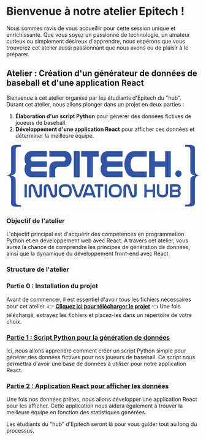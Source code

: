 
# Bienvenue à notre atelier Epitech !

Nous sommes ravis de vous accueillir pour cette session unique et enrichissante. Que vous soyez un passionné de technologie, un amateur curieux ou simplement désireux d'apprendre, nous espérons que vous trouverez cet atelier aussi passionnant que nous avons eu de plaisir à le préparer.

## Atelier : Création d'un générateur de données de baseball et d'une application React

Bienvenue à cet atelier organisé par les étudiants d'Epitech du "hub". Durant cet atelier, nous allons plonger dans un projet en deux parties : 

1. **Élaboration d'un script Python** pour générer des données fictives de joueurs de baseball.
2. **Développement d'une application React** pour afficher ces données et déterminer la meilleure équipe.

![Logo Epitech](assets/logo.jpg)

### Objectif de l'atelier

L'objectif principal est d'acquérir des compétences en programmation Python et en développement web avec React. A travers cet atelier, vous aurez la chance de comprendre les principes de génération de données, ainsi que la dynamique du développement front-end avec React.

### Structure de l'atelier

### Partie 0 : Installation du projet

Avant de commencer, il est essentiel d'avoir tous les fichiers nécessaires pour cet atelier.
👉 **[Cliquez ici pour télécharger le projet](https://github.com/alexandrelagasse/Epitech_Sport_Data/archive/refs/heads/main.zip)** 👈 
Une fois téléchargé, extrayez les fichiers et placez-les dans un répertoire de votre choix.


### [Partie 1 : Script Python pour la génération de données](/docs/Part-1-Python-data.md)

Ici, nous allons apprendre comment créer un script Python simple pour générer des données fictives pour nos joueurs de baseball. Ce script nous permettra d'avoir une base de données à utiliser pour notre application React.

### [Partie 2 : Application React pour afficher les données](/docs/Part-2-Javascript.md)

Une fois nos données prêtes, nous allons développer une application React pour les afficher. Cette application nous aidera également à trouver la meilleure équipe en fonction des statistiques générées.

Les étudiants du "hub" d'Epitech seront là pour vous guider tout au long du processus.
